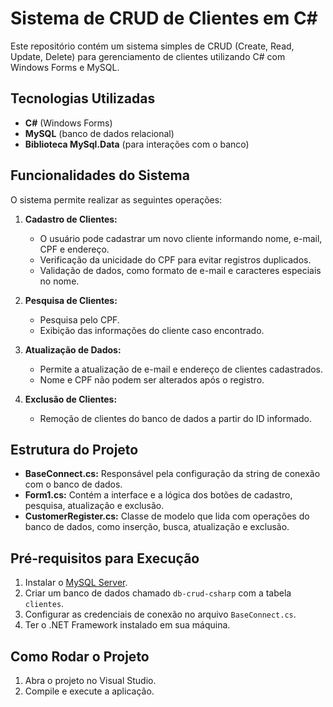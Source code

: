 # Sistema de CRUD de Clientes em C#

Este repositório contém um sistema simples de CRUD (Create, Read, Update, Delete) para gerenciamento de clientes utilizando C# com Windows Forms e MySQL.

## Tecnologias Utilizadas
- **C#** (Windows Forms)
- **MySQL** (banco de dados relacional)
- **Biblioteca MySql.Data** (para interações com o banco)

## Funcionalidades do Sistema
O sistema permite realizar as seguintes operações:

1. **Cadastro de Clientes:**
   - O usuário pode cadastrar um novo cliente informando nome, e-mail, CPF e endereço.
   - Verificação da unicidade do CPF para evitar registros duplicados.
   - Validação de dados, como formato de e-mail e caracteres especiais no nome.

2. **Pesquisa de Clientes:**
   - Pesquisa pelo CPF.
   - Exibição das informações do cliente caso encontrado.

3. **Atualização de Dados:**
   - Permite a atualização de e-mail e endereço de clientes cadastrados.
   - Nome e CPF não podem ser alterados após o registro.

4. **Exclusão de Clientes:**
   - Remoção de clientes do banco de dados a partir do ID informado.

## Estrutura do Projeto

- **BaseConnect.cs:** Responsável pela configuração da string de conexão com o banco de dados.
- **Form1.cs:** Contém a interface e a lógica dos botões de cadastro, pesquisa, atualização e exclusão.
- **CustomerRegister.cs:** Classe de modelo que lida com operações do banco de dados, como inserção, busca, atualização e exclusão.

## Pré-requisitos para Execução

1. Instalar o [MySQL Server](https://dev.mysql.com/downloads/installer/).
2. Criar um banco de dados chamado `db-crud-csharp` com a tabela `clientes`.
3. Configurar as credenciais de conexão no arquivo `BaseConnect.cs`.
4. Ter o .NET Framework instalado em sua máquina.

## Como Rodar o Projeto

1. Abra o projeto no Visual Studio.
2. Compile e execute a aplicação.
